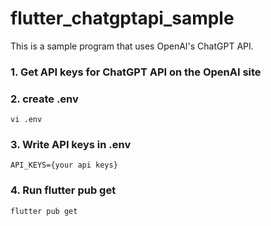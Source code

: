 # flutter_chatgptapi_sample

This is a sample program that uses OpenAI's ChatGPT API.

### 1. Get API keys for ChatGPT API on the OpenAI site

### 2. create .env
```
vi .env
```

### 3. Write API keys in .env
```
API_KEYS={your api keys}
```

### 4. Run flutter pub get
```
flutter pub get
```
